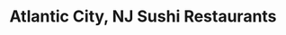 ---
layout: city
title: Atlantic City, NJ Sushi Restaurants
permalink: /new-jersey/atlantic-city/
stateAbbr: NJ
stateName: New Jersey
cityName: Atlantic City
---